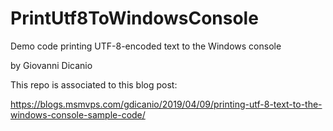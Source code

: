 # PrintUtf8ToWindowsConsole
Demo code printing UTF-8-encoded text to the Windows console

by Giovanni Dicanio

This repo is associated to this blog post:

https://blogs.msmvps.com/gdicanio/2019/04/09/printing-utf-8-text-to-the-windows-console-sample-code/
